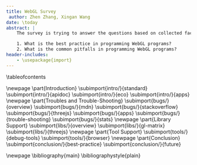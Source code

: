 ```yaml
---
title: WebGL Survey
 author: Zhen Zhang, Xingan Wang
date: \today
abstract: |
    The survey is trying to answer the questions based on collected facts and statistics:

    1. What is the best practice in programming WebGL programs?
    2. What is the common pitfalls in programming WebGL programs?
header-includes:
    - \usepackage{import}
---
```


\tableofcontents

\newpage
\part{Introduction}
    \subimport{intro/}{standard}
    \subimport{intro/}{apidoc}
    \subimport{intro/}{eco}
    \subimport{intro/}{apps}
\newpage
\part{Troubles and Trouble-Shooting}
    \subimport{bugs/}{overview}
    \subimport{bugs/}{mdn}
    \subimport{bugs/}{stackoverflow}
    \subimport{bugs/}{threejs}
    \subimport{bugs/}{apps}
    \subimport{bugs/}{trouble-shooting}
    \subimport{bugs/}{stats}
\newpage
\part{Library Support}
    \subimport{libs/}{overview}
    \subimport{libs/}{gl-matrix}
    \subimport{libs/}{threejs}
\newpage
\part{Tool Support}
    \subimport{tools/}{debug-tools}
    \subimport{tools/}{browser}
\newpage
\part{Conclusion}
    \subimport{conclusion/}{best-practice}
    \subimport{conclusion/}{future}

\newpage
\bibliography{main}
\bibliographystyle{plain}

